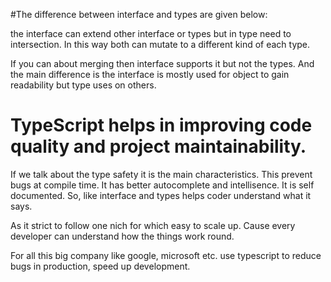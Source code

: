 #The difference between interface and types are given below:

the interface can extend other interface or types but in type need to intersection. In this way both can mutate to a different kind of each type.

If you can about merging then interface supports it but not the types. And the main difference is the interface is mostly used for object to gain readability but type uses on others.


# TypeScript helps in improving code quality and project maintainability.

If we talk about the type safety it is the main characteristics. This prevent bugs at compile time. It has better autocomplete and intellisence. It is self documented. So, like interface and types helps coder understand what it says. 

As it strict to follow one nich for which easy to scale up. Cause every developer can understand how the things work round.

For all this big company like google, microsoft etc. use typescript to reduce bugs in production, speed up development.